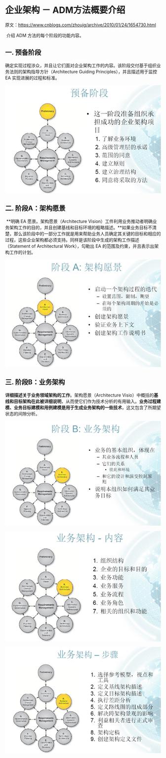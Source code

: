 # 企业架构 － ADM方法概要介绍

原文：https://www.cnblogs.com/zhoujg/archive/2010/01/24/1654730.html



​        介绍 ADM 方法的每个阶段的功能内容。

## 一. 预备阶段

​        确定实现过程涉众，并且让它们面对企业架构工作的内容。该阶段交付基于组织业务法则的架构指导方针（Architecture Guiding Principles），并且描述用于监控 EA 实现进展的过程和标准。

![1](./images/ADM/1.jpeg)

## 二. 阶段A：架构愿景

​        **明确 EA 愿景。架构愿景（Architecture Vision）工件利用业务推动者明确业务架构工作的目的，并且创建基线和目标环境的粗略描述。**如果业务目标不清楚，那么该阶段中的一部分工作就是用来帮助业务人员确定其关键的目标和相应的过程，这些企业架构都必须支持。同样是该阶段中生成的架构工作描述（Statement of Architectural Work），勾勒出 EA 的范围及约束，并且表示出架构工作的计划。

![2](./images/ADM/2.jpeg)

## 三. 阶段B：业务架构

​        **详细描述关于业务领域架构的工作**。架构愿景（Architecture Visio）中概括的**基线和目标架构在此被详细说明**，从而使它们作为技术分析的有用输入。**业务过程建模、业务目标建模和用例建模是用于生成业务架构的一些技术**，这又包含了所期望状态的间隙分析。

![3](./images/ADM/3.jpg)

![4](./images/ADM/4.jpg)

![5](./images/ADM/5.jpg)